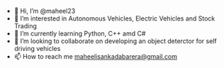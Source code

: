 - 👋 Hi, I’m @maheel23
- 👀 I’m interested in Autonomous Vehicles, Electric Vehicles and Stock Trading
- 🌱 I’m currently learning Python, C++ amd C#
- 💞️ I’m looking to collaborate on developing an object deterctor for self driving vehicles
- 📫 How to reach me maheelisankadabarera@gmail.com

<!---
maheel23/maheel23 is a ✨ special ✨ repository because its `README.md` (this file) appears on your GitHub profile.
You can click the Preview link to take a look at your changes.
--->
